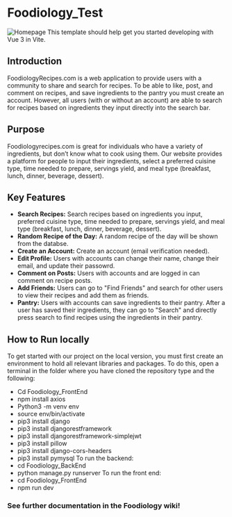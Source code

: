 # Foodiology_Test
![Homepage](homepage.png)
This template should help get you started developing with Vue 3 in Vite.

## Introduction
FoodiologyRecipes.com is a web application to provide users with a community to share and search for recipes. To be able to like, post, and comment on recipes, and save ingredients to the pantry you must create an account. However, all users (with or without an account) are able to search for recipes based on ingredients they input directly into the search bar. 

## Purpose
Foodiologyrecipes.com is great for individuals who have a variety of ingredients, but don’t know what to cook using them. Our website provides a platform for people to input their ingredients, select a preferred cuisine type, time needed to prepare, servings yield, and meal type (breakfast, lunch, dinner, beverage, dessert). 

## Key Features

* **Search Recipes:** Search recipes based on ingredients you input, preferred cuisine type, time needed to prepare, servings yield, and meal type (breakfast, lunch, dinner, beverage, dessert).
* **Random Recipe of the Day:** A random recipe of the day will be shown from the databse.
* **Create an Account:** Create an account (email verification needed).
* **Edit Profile:** Users with accounts can change their name, change their email, and update their passowrd.
* **Comment on Posts:** Users with accounts and are logged in can comment on recipe posts.
* **Add Friends:** Users can go to "Find Friends" and search for other users to view their recipes and add them as friends.
* **Pantry:** Users with accounts can save ingredients to their pantry. After a user has saved their ingredients, they can go to "Search" and directly press search to find recipes using the ingredients in their pantry. 


## How to Run locally

To get started with our project on the local version, you must first create an environment to hold all relevant libraries and packages. To do this, open a terminal in the folder where you have cloned the repository type and the following:
  * Cd Foodiology_FrontEnd
  * npm install axios 
  * Python3 -m venv env
  * source env/bin/activate
  * pip3 install django 
  * pip3 install djangorestframework
  * pip3 install djangorestframework-simplejwt
  * pip3 install pillow
  * pip3 install django-cors-headers
  * pip3 install pymysql
To run the backend:
  * cd Foodiology_BackEnd
  * python manage.py runserver 
To run the front end:
  * cd Foodiology_FrontEnd
  * npm run dev

### See further documentation in the Foodiology wiki!

